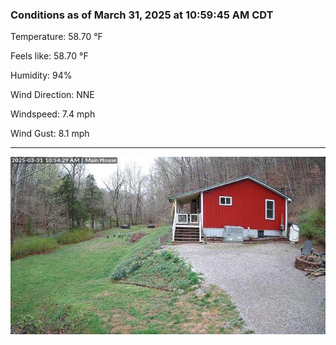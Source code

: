 ### Conditions as of March 31, 2025 at 10:59:45 AM CDT 

Temperature: 58.70 &deg;F

Feels like: 58.70 &deg;F

Humidity: 94%

Wind Direction: NNE

Windspeed: 7.4 mph

Wind Gust: 8.1 mph

---

<img src="./images/latest.jpeg"/>

